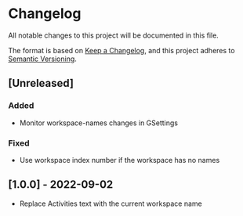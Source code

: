 # Changelog

All notable changes to this project will be documented in this file.

The format is based on [Keep a Changelog](https://keepachangelog.com/en/1.0.0/),
and this project adheres to [Semantic Versioning](https://semver.org/spec/v2.0.0.html).

## [Unreleased]

### Added

- Monitor workspace-names changes in GSettings

### Fixed

- Use workspace index number if the workspace has no names

## [1.0.0] - 2022-09-02

- Replace Activities text with the current workspace name
